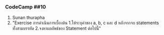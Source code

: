 ### CodeCamp ##10
1. Sunan thurapha
2. "Exercise การดำเนินการเบื้องต้น
1.ให้ระบุค่าของ a, b, c และ d หลังจากจบ statements ทั้งสามบรรทัด
2.จงหาผลลัพธ์ของ Statement ต่อไปนี้"
